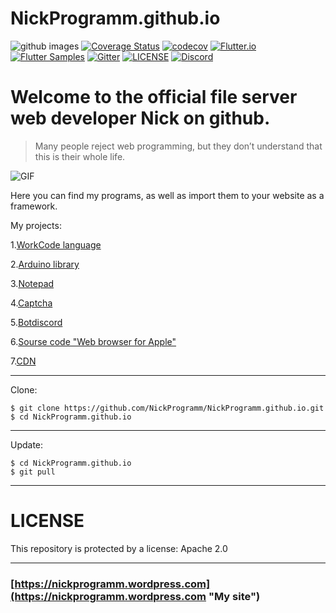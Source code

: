 # NickProgramm.github.io
![github images](https://blog.allo.ua/wp-content/uploads/GitHub-1.jpg)
[![Coverage Status](https://camo.githubusercontent.com/ea3c18d5349275645685c4c97e5c624f12015de2/68747470733a2f2f636f766572616c6c732e696f2f7265706f732f6769746875622f616e6f6f62626176612f7675652d636f64652d636f7665726167652f62616467652e7376673f6272616e63683d6d6173746572)](https://coveralls.io/)
[![codecov](https://codecov.io/gh/felangel/Bloc/branch/master/graph/badge.svg)](https://codecov.io)
[![Flutter.io](https://img.shields.io/badge/Flutter-Website-deepskyblue.svg)](https://flutter.io)
[![Flutter Samples](https://img.shields.io/badge/Flutter-Samples-teal.svg?longCache=true)](http://fluttersamples.com)
[![Gitter](https://badges.gitter.im/NickProgramm/community.svg)](https://gitter.im/NickProgramm/community?utm_source=badge&utm_medium=badge&utm_campaign=pr-badge)
[![LICENSE](https://camo.githubusercontent.com/8f54547853cfad57acfc8e06e6008cc296cda34d/68747470733a2f2f696d672e736869656c64732e696f2f62616467652f6c6963656e73652d417061636865253230322d626c75652e737667)](https://github.com/NickProgramm/NickProgramm.github.io/blob/master/LICENSE)
[![Discord](https://NickProgramm.github.io/discord.svg)](https://discord.gg/ZU4zkJ8)
# Welcome to the official file server web developer Nick on github.
>Many people reject web programming, but they don’t understand that this is their whole life.

![GIF](https://pictures.s3.yandex.net/code.gif)

Here you can find my programs, as well as import them to your website as a framework.

My projects:

1.[WorkCode language](https://NickProgramm.github.io/WorkCode)

2.[Arduino library](https://NickProgramm.github.io/LightSyntax)

3.[Notepad](https://NickProgramm.github.io/Notepad "Java package: math.java")

4.[Captcha](https://NickProgramm.github.io/captcha.php "Captcha on PHP")

5.[Botdiscord](https://NickProgramm.github.io/botdiscord)

6.[Sourse code "Web browser for Apple"](https://NickProgramm.github.io/webBrowser.zip "Download")

7.[CDN](https://NickProgramm.github.io/cdn)

---

Clone:
```
$ git clone https://github.com/NickProgramm/NickProgramm.github.io.git
$ cd NickProgramm.github.io
```

---

Update:
```
$ cd NickProgramm.github.io
$ git pull
```

---

# LICENSE
This repository is protected by a license: Apache 2.0

---

### [https://nickprogramm.wordpress.com](https://nickprogramm.wordpress.com "My site")
